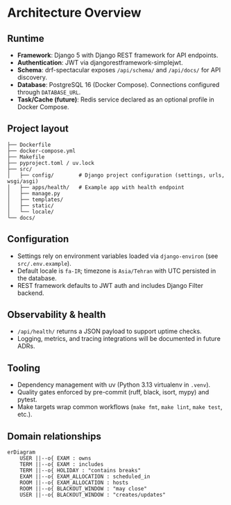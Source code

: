 # Architecture Overview

## Runtime
- **Framework**: Django 5 with Django REST framework for API endpoints.
- **Authentication**: JWT via djangorestframework-simplejwt.
- **Schema**: drf-spectacular exposes `/api/schema/` and `/api/docs/` for API discovery.
- **Database**: PostgreSQL 16 (Docker Compose). Connections configured through `DATABASE_URL`.
- **Task/Cache (future)**: Redis service declared as an optional profile in Docker Compose.

## Project layout
```
├── Dockerfile
├── docker-compose.yml
├── Makefile
├── pyproject.toml / uv.lock
├── src/
│   ├── config/        # Django project configuration (settings, urls, wsgi/asgi)
│   ├── apps/health/   # Example app with health endpoint
│   ├── manage.py
│   ├── templates/
│   ├── static/
│   └── locale/
└── docs/
```

## Configuration
- Settings rely on environment variables loaded via `django-environ` (see `src/.env.example`).
- Default locale is `fa-IR`; timezone is `Asia/Tehran` with UTC persisted in the database.
- REST framework defaults to JWT auth and includes Django Filter backend.

## Observability & health
- `/api/health/` returns a JSON payload to support uptime checks.
- Logging, metrics, and tracing integrations will be documented in future ADRs.

## Tooling
- Dependency management with uv (Python 3.13 virtualenv in `.venv`).
- Quality gates enforced by pre-commit (ruff, black, isort, mypy) and pytest.
- Make targets wrap common workflows (`make fmt`, `make lint`, `make test`, etc.).

## Domain relationships
```mermaid
erDiagram
    USER ||--o{ EXAM : owns
    TERM ||--o{ EXAM : includes
    TERM ||--o{ HOLIDAY : "contains breaks"
    EXAM ||--o{ EXAM_ALLOCATION : scheduled_in
    ROOM ||--o{ EXAM_ALLOCATION : hosts
    ROOM ||--o{ BLACKOUT_WINDOW : "may close"
    USER ||--o{ BLACKOUT_WINDOW : "creates/updates"
```

